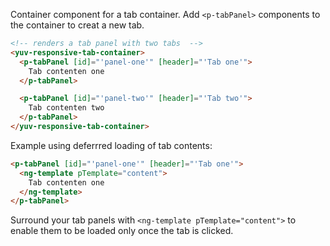 Container component for a tab container. Add `<p-tabPanel>` components to the container to creat a new tab.

```html
<!-- renders a tab panel with two tabs  -->
<yuv-responsive-tab-container>
  <p-tabPanel [id]="'panel-one'" [header]="'Tab one'">
    Tab contenten one
  </p-tabPanel>

  <p-tabPanel [id]="'panel-two'" [header]="'Tab two'">
    Tab contenten two
  </p-tabPanel>
</yuv-responsive-tab-container>
```

Example using deferrred loading of tab contents:

```html
<p-tabPanel [id]="'panel-one'" [header]="'Tab one'">
  <ng-template pTemplate="content">
    Tab contenten one
  </ng-template>
</p-tabPanel>
```

Surround your tab panels with `<ng-template pTemplate="content">` to enable them to be loaded only once the tab is clicked.
